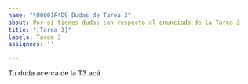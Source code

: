 ```yaml
---
name: "\U0001F4D9 Dudas de Tarea 3"
about: Por si tienes dudas con respecto al enunciado de la Tarea 3
title: "[Tarea 3]"
labels: Tarea 3
assignees: ''

---
```


Tu duda acerca de la T3 acá.
